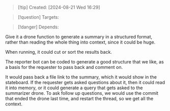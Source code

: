 
>[!tip] Created: [2024-08-21 Wed 16:29]

>[!question] Targets: 

>[!danger] Depends: 

Give it a drone function to generate a summary in a structured format, rather than reading the whole thing into context, since it could be huge.

When running, it could cut or sort the results back.

The reporter bot can be coded to generate a good structure that we like, as a basis for the requester to pass back and comment on.

It would pass back a file link to the summary, which it would show in the stateboard.
If the requester gets asked questions about it, then it could read it into memory, or it could generate a query that gets asked to the summarizer drone.
To ask follow up questions, we would use the commit that ended the drone last time, and restart the thread, so we get all the context.